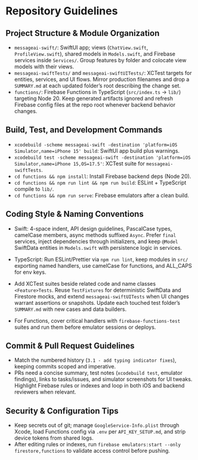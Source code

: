# Repository Guidelines

## Project Structure & Module Organization
- `messageai-swift/`: SwiftUI app; views (`ChatView.swift`, `ProfileView.swift`), shared models in `Models.swift`, and Firebase services inside `Services/`. Group features by folder and colocate view models with their views.
- `messageai-swiftTests/` and `messageai-swiftUITests/`: XCTest targets for entities, services, and UI flows. Mirror production filenames and drop a `SUMMARY.md` at each updated folder’s root describing the change set.
- `functions/`: Firebase Functions in TypeScript (`src/index.ts` → `lib/`) targeting Node 20. Keep generated artifacts ignored and refresh Firebase config files at the repo root whenever backend behavior changes.

## Build, Test, and Development Commands
- `xcodebuild -scheme messageai-swift -destination 'platform=iOS Simulator,name=iPhone 15' build`: SwiftUI app build plus warnings.
- `xcodebuild test -scheme messageai-swift -destination 'platform=iOS Simulator,name=iPhone 15,OS=17.5'`: XCTest suite for `messageai-swiftTests`.
- `cd functions && npm install`: Install Firebase backend deps (Node 20).
- `cd functions && npm run lint && npm run build`: ESLint + TypeScript compile to `lib/`.
- `cd functions && npm run serve`: Firebase emulators after a clean build.

## Coding Style & Naming Conventions
- Swift: 4-space indent, API design guidelines, PascalCase types, camelCase members, async methods suffixed `Async`. Prefer `final` services, inject dependencies through initializers, and keep `@Model` SwiftData entities in `Models.swift` with persistence logic in services.
- TypeScript: Run ESLint/Prettier via `npm run lint`, keep modules in `src/` exporting named handlers, use camelCase for functions, and ALL_CAPS for env keys.

- Add XCTest suites beside related code and name classes `<Feature>Tests`. Reuse `TestFixtures` for deterministic SwiftData and Firestore mocks, and extend `messageai-swiftUITests` when UI changes warrant assertions or snapshots. Update each touched test folder’s `SUMMARY.md` with new cases and data builders.
- For Functions, cover critical handlers with `firebase-functions-test` suites and run them before emulator sessions or deploys.

## Commit & Pull Request Guidelines
- Match the numbered history (`3.1 - add typing indicator fixes`), keeping commits scoped and imperative.
- PRs need a concise summary, test notes (`xcodebuild test`, emulator findings), links to tasks/issues, and simulator screenshots for UI tweaks. Highlight Firebase rules or indexes and loop in both iOS and backend reviewers when relevant.

## Security & Configuration Tips
- Keep secrets out of git; manage `GoogleService-Info.plist` through Xcode, load Functions config via `.env` per `API_KEY_SETUP.md`, and strip device tokens from shared logs.
- After editing rules or indexes, run `firebase emulators:start --only firestore,functions` to validate access control before pushing.
